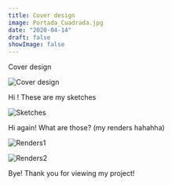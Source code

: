 ```yaml
---
title: Cover design
image: Portada_Cuadrada.jpg
date: "2020-04-14"
draft: false
showImage: false
---
```


Cover design

![Cover design](/images/Portada.jpg "Cover design")

Hi ! These are my sketches

![Sketches](/images/Sketches.png "Sketches")

Hi again! What are those? (my renders hahahha)

![Renders1](/images/Renders1.jpg "Renders1")

![Renders2](/images/Renders2.jpg "Renders2")

Bye! Thank you for viewing my project!
